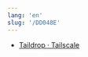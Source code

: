 ```yaml
---
lang: 'en'
slug: '/DD048E'
---
```


- [Taildrop · Tailscale](https://tailscale.com/kb/1106/taildrop/)
